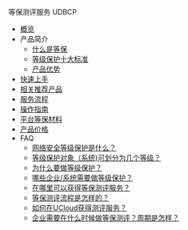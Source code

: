 <div class="sidebar_title icon__uslpe"> 等保测评服务 UDBCP</div>

* [概览](security/udbcp/overview)
* 产品简介
    * [什么是等保](security/udbcp/introduction/what)
    * [等级保护十大标准](security/udbcp/introduction/criterion)
    * [产品优势](security/udbcp/introduction/advantage)
* [快速上手](security/udbcp/quick)
* [相关推荐产品](security/udbcp/solution)
* [服务流程](security/udbcp/process)
* [操作指南](security/udbcp/op)
* [平台等保材料](security/udbcp/documents)
* [产品价格](security/udbcp/price)
* FAQ
    * [网络安全等级保护是什么？](security/udbcp/faq/1)
    * [等级保护对象（系统)可划分为几个等级？](security/udbcp/faq/2)
    * [为什么要做等级保护？](security/udbcp/faq/3)
    * [哪些企业/系统需要做等级保护？](security/udbcp/faq/4)
    * [在哪里可以获得等保测评服务？](security/udbcp/faq/5)
    * [等保测评流程是怎样的？](security/udbcp/faq/6)
    * [如何在UCloud获得测评服务？](security/udbcp/faq/7)
    * [企业需要在什么时候做等保测评？周期是怎样？](security/udbcp/faq/8)


   
    
   
   
    
        